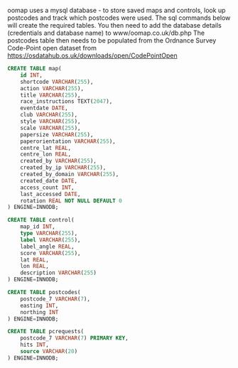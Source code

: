 oomap uses a mysql database - to store saved maps and controls, look up postcodes and track which postcodes were used.  The sql commands below will create the required tables.  You then need to add the database details (credentials and database name) to www/oomap.co.uk/db.php
The postcodes table then needs to be populated from the Ordnance Survey Code-Point open dataset from https://osdatahub.os.uk/downloads/open/CodePointOpen

```sql
CREATE TABLE map(
	id INT,
	shortcode VARCHAR(255),
	action VARCHAR(255),
	title VARCHAR(255),
	race_instructions TEXT(2047),
	eventdate DATE,
	club VARCHAR(255),
	style VARCHAR(255),
	scale VARCHAR(255),
	papersize VARCHAR(255),
	paperorientation VARCHAR(255),
	centre_lat REAL,
	centre_lon REAL,
	created_by VARCHAR(255),
	created_by_ip VARCHAR(255),
	created_by_domain VARCHAR(255),
	created_date DATE,
	access_count INT,
	last_accessed DATE,
	rotation REAL NOT NULL DEFAULT 0
) ENGINE=INNODB;
```

```sql
CREATE TABLE control(
	map_id INT,
	type VARCHAR(255),
	label VARCHAR(255),
	label_angle REAL,
	score VARCHAR(255),
	lat REAL,
	lon REAL,
	description VARCHAR(255)
) ENGINE=INNODB;
```

```sql
CREATE TABLE postcodes(
	postcode_7 VARCHAR(7),
	easting INT,
	northing INT
) ENGINE=INNODB;
```

```sql
CREATE TABLE pcrequests(
	postcode_7 VARCHAR(7) PRIMARY KEY,
	hits INT,
	source VARCHAR(20)
) ENGINE=INNODB;
```
